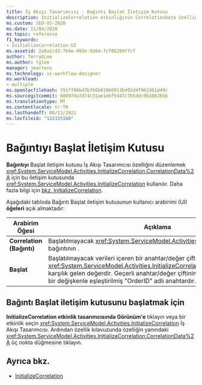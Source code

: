 ```yaml
---
title: İş Akışı Tasarımcısı - Bağıntı Başlat İletişim Kutusu
description: InitializeCorrelation etkinliğinin CorrelationData özelliğini düzenlemek için İş Akışı Tasarımcısı Başlat iletişim kutusunu nasıl kullanabileceğinizi öğrenin.
ms.custom: SEO-VS-2020
ms.date: 11/04/2016
ms.topic: reference
f1_keywords:
- InitializeCorrelation.UI
ms.assetid: 2a0a1cd3-7b9e-493e-9264-fcf85289ffcf
author: TerryGLee
ms.author: tglee
manager: jmartens
ms.technology: vs-workflow-designer
ms.workload:
- multiple
ms.openlocfilehash: 391ff86b47b766b01066913b492d4f963361d49c
ms.sourcegitcommit: 68897da7d74c31ae1ebf5d47c7b5ddc9b108265b
ms.translationtype: MT
ms.contentlocale: tr-TR
ms.lasthandoff: 08/13/2021
ms.locfileid: "122155180"
---
```

# <a name="initialize-correlation-dialog-box"></a>Bağıntıyı Başlat İletişim Kutusu

**Bağıntıyı** Başlat iletişim kutusu İş Akışı Tasarımcısı özelliğini düzenlemek <xref:System.ServiceModel.Activities.InitializeCorrelation.CorrelationData%2A> için bu iletişim kutusunda <xref:System.ServiceModel.Activities.InitializeCorrelation> kullanılır. Daha fazla bilgi için [bkz. InitializeCorrelation](../workflow-designer/initializecorrelation-activity-designer.md).

Aşağıdaki tabloda Bağıntı Başlat iletişim kutusunun kullanıcı arabirimi (UI) **öğeleri** açık almaktadır:

|Arabirim Öğesi|Açıklama|
|-|-----------------|
|**Correlation (Bağıntı)** |Başlatılmayacak <xref:System.ServiceModel.Activities.CorrelationHandle> bağıntının .|
|**Başlat**|Başlatılmayacak verileri içeren bir anahtar/değer çifti. Bu değer özelliğine <xref:System.ServiceModel.Activities.InitializeCorrelation.CorrelationData%2A> karşılık gelen değerdir. Geçerli anahtar/değer çiftinin bir örneği, OrderID adlı bir değişkenle eşleştirilmiş "OrderID" adlı anahtardır.|

## <a name="to-launch-the-initialize-correlation-dialog-box"></a>Bağıntı Başlat iletişim kutusunu başlatmak için

**InitializeCorrelation etkinlik tasarımcısında Görünüm'e** tıklayın veya bir etkinlik seçin  <xref:System.ServiceModel.Activities.InitializeCorrelation> İş Akışı Tasarımcısı. Ardından özellik kılavuzunda özelliğin yanındaki <xref:System.ServiceModel.Activities.InitializeCorrelation.CorrelationData%2A> üç nokta düğmesine tıklayın.

## <a name="see-also"></a>Ayrıca bkz.

- [InitializeCorrelation](../workflow-designer/initializecorrelation-activity-designer.md)
